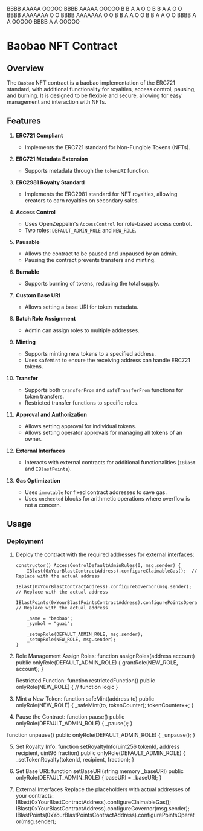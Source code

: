 BBBB    AAAAA   OOOOO   BBBB    AAAAA   OOOOO
B   B  A     A O     O B   B  A     A O     O
BBBB   AAAAAAA O     O BBBB   AAAAAAA O     O
B   B  A     A O     O B   B  A     A O     O
BBBB   A     A  OOOOO  BBBB   A     A  OOOOO


# Baobao NFT Contract

## Overview

The `Baobao` NFT contract is a baobao implementation of the ERC721 standard, with additional functionality for royalties, access control, pausing, and burning. It is designed to be flexible and secure, allowing for easy management and interaction with NFTs. 

## Features

1. **ERC721 Compliant**
   - Implements the ERC721 standard for Non-Fungible Tokens (NFTs).

2. **ERC721 Metadata Extension**
   - Supports metadata through the `tokenURI` function.

3. **ERC2981 Royalty Standard**
   - Implements the ERC2981 standard for NFT royalties, allowing creators to earn royalties on secondary sales.

4. **Access Control**
   - Uses OpenZeppelin's `AccessControl` for role-based access control.
   - Two roles: `DEFAULT_ADMIN_ROLE` and `NEW_ROLE`.

5. **Pausable**
   - Allows the contract to be paused and unpaused by an admin.
   - Pausing the contract prevents transfers and minting.

6. **Burnable**
   - Supports burning of tokens, reducing the total supply.

7. **Custom Base URI**
   - Allows setting a base URI for token metadata.

8. **Batch Role Assignment**
   - Admin can assign roles to multiple addresses.

9. **Minting**
   - Supports minting new tokens to a specified address.
   - Uses `safeMint` to ensure the receiving address can handle ERC721 tokens.

10. **Transfer**
    - Supports both `transferFrom` and `safeTransferFrom` functions for token transfers.
    - Restricted transfer functions to specific roles.

11. **Approval and Authorization**
    - Allows setting approval for individual tokens.
    - Allows setting operator approvals for managing all tokens of an owner.

12. **External Interfaces**
    - Interacts with external contracts for additional functionalities (`IBlast` and `IBlastPoints`).

13. **Gas Optimization**
    - Uses `immutable` for fixed contract addresses to save gas.
    - Uses `unchecked` blocks for arithmetic operations where overflow is not a concern.

## Usage

### Deployment

1. Deploy the contract with the required addresses for external interfaces:
   ```solidity
   constructor() AccessControlDefaultAdminRules(0, msg.sender) {
       IBlast(0xYourBlastContractAddress).configureClaimableGas();  // Replace with the actual address
       IBlast(0xYourBlastContractAddress).configureGovernor(msg.sender);  // Replace with the actual address
       IBlastPoints(0xYourBlastPointsContractAddress).configurePointsOperator(msg.sender);  // Replace with the actual address

       _name = "baobao";
       _symbol = "guai";
       
       _setupRole(DEFAULT_ADMIN_ROLE, msg.sender);
       _setupRole(NEW_ROLE, msg.sender);
   }

2. Role Management
    Assign Roles:
     function assignRoles(address account) public onlyRole(DEFAULT_ADMIN_ROLE) {
    grantRole(NEW_ROLE, account);
}

    Restricted Function:
     function restrictedFunction() public onlyRole(NEW_ROLE) {
    // function logic
}

3. Mint a New Token:
    function safeMint(address to) public onlyRole(NEW_ROLE) {
    _safeMint(to, tokenCounter);
    tokenCounter++;
}

4. Pause the Contract:
  function pause() public onlyRole(DEFAULT_ADMIN_ROLE) {
    _pause();
}

function unpause() public onlyRole(DEFAULT_ADMIN_ROLE) {
    _unpause();
}

5. Set Royalty Info:
  function setRoyaltyInfo(uint256 tokenId, address recipient, uint96 fraction) public onlyRole(DEFAULT_ADMIN_ROLE) {
    _setTokenRoyalty(tokenId, recipient, fraction);
}

6. Set Base URI:
  function setBaseURI(string memory _baseURI) public onlyRole(DEFAULT_ADMIN_ROLE) {
    baseURI = _baseURI;
}

7. External Interfaces Replace the placeholders with actual addresses of your contracts:
  IBlast(0xYourBlastContractAddress).configureClaimableGas();
  IBlast(0xYourBlastContractAddress).configureGovernor(msg.sender);
  IBlastPoints(0xYourBlastPointsContractAddress).configurePointsOperator(msg.sender);
  


      
